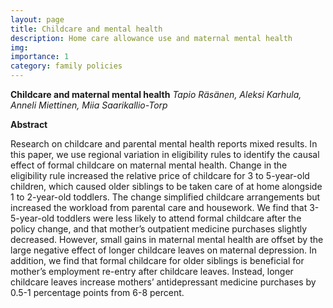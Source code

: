 ```yaml
---
layout: page
title: Childcare and mental health
description: Home care allowance use and maternal mental health
img:
importance: 1
category: family policies
---
```


**Childcare and maternal mental health**
*Tapio Räsänen, Aleksi Karhula, Anneli Miettinen, Miia Saarikallio-Torp*

**Abstract**

Research on childcare and parental mental health reports mixed results. In this paper, we use regional variation in eligibility rules to identify the causal effect of formal childcare on maternal mental health. Change in the eligibility rule increased the relative price of childcare for 3 to 5-year-old children, which caused older siblings to be taken care of at home alongside 1 to 2-year-old toddlers. The change simplified childcare arrangements but increased the workload from parental care and housework. We find that 3-5-year-old toddlers were less likely to attend formal childcare after the policy change, and that mother’s outpatient medicine purchases slightly decreased. However, small gains in maternal mental health are offset by the large negative effect of longer childcare leaves on maternal depression. In addition, we find that formal childcare for older siblings is beneficial for mother’s employment re-entry after childcare leaves. Instead, longer childcare leaves increase mothers’ antidepressant medicine purchases by 0.5-1 percentage points from 6-8 percent.


